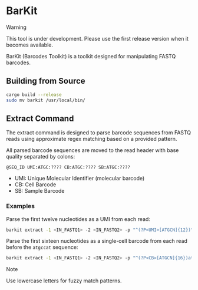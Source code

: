 # BarKit

> [!WARNING]  
> This tool is under development. Please use the first release version when it becomes available.

BarKit (Barcodes Toolkit) is a toolkit designed for manipulating FASTQ barcodes.

## Building from Source

```bash
cargo build --release
sudo mv barkit /usr/local/bin/
```

## Extract Command

The extract command is designed to parse barcode sequences from FASTQ reads using approximate regex matching based on a provided pattern.

All parsed barcode sequences are moved to the read header with base quality separated by colons:

```
@SEQ_ID UMI:ATGC:???? CB:ATGC:???? SB:ATGC:????
```

* UMI: Unique Molecular Identifier (molecular barcode)
* CB: Cell Barcode
* SB: Sample Barcode


### Examples

Parse the first twelve nucleotides as a UMI from each read:

```bash
barkit extract -1 <IN_FASTQ1> -2 <IN_FASTQ2> -p "^(?P<UMI>[ATGCN]{12})" -o <OUT_FASTQ1> -O <OUT_FASTQ2>
```

Parse the first sixteen nucleotides as a single-cell barcode from each read before the `atgccat` sequence:

```bash
barkit extract -1 <IN_FASTQ1> -2 <IN_FASTQ2> -p "^(?P<CB>[ATGCN]{16})atgccat" -o <OUT_FASTQ1> -O <OUT_FASTQ2>
```

> [!NOTE]
> Use lowercase letters for fuzzy match patterns.
